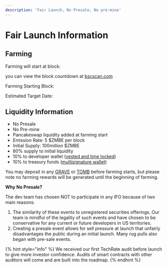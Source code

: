 ```yaml
---
description: 'Fair Launch, No Presale, No pre-mine'
---
```


# Fair Launch Information

## Farming

Farming will start at block: 

you can view the block countdown at [bscscan.com](http://bscscan.com)

Farming Starting Block:

Estimated Target Date:

## Liquidity Information

* No Presale 
* No Pre-mine
* Pancakeswap liquidity added at farming start
* Emission Rate: 5 $ZMBE per block
* Initial Supply: 100million $ZMBE
* 80% supply to initial liquidity
* 10% to developer wallet \([vested and time locked](../tokenomics/initial-token-supply.md#developer-vested-tokens)\) 
* 10% to treasury funds \([multisignature wallet](../security-and-team-information/basic-team-security-information/)\) 

You may deposit in any [GRAVE](main-features/graves/) or [TOMB](main-features/tombs.md) before farming starts, but please note no farming rewards will be generated until the beginning of farming.

**Why No Presale?**

The dev team has chosen NOT to participate in any IFO because of two main reasons: 

1. The similarity of these events to unregistered securities offerings. Our team is mindful of the legality of such events and have chosen to be conservative for any current or future developers in US territories. 
2. Creating a presale event allows for sell pressure at launch that unfairly disadvantages the public during an initial launch. Many rug pulls also began with pre-sale events.

{% hint style="info" %}
We received our first TechRate audit before launch to give more investor confidence. Audits of smart contracts with other auditors will come and are built into the roadmap.
{% endhint %}

